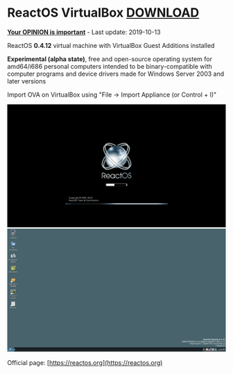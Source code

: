 # ReactOS VirtualBox [DOWNLOAD](https://github.com/Virtual-Machines/ReactOS-VirtualBox/releases/download/latest/ReactOS.ova)
[**Your OPINION is important**](https://docs.google.com/forms/d/e/1FAIpQLSeOzXN-TMbwxt_k3jHCQjwoEbP9o5nP6wJeJFa0_w0exYjTnw/viewform?usp=sf_link) - Last update: 2019-10-13

ReactOS **0.4.12** virtual machine with VirtualBox Guest Additions installed

**Experimental (alpha state)**, free and open-source operating system for amd64/i686 personal computers intended to be binary-compatible with computer programs and device drivers made for Windows Server 2003 and later versions

Import OVA on VirtualBox using "File -> Import Appliance (or Control + I)"

![Boot](https://raw.githubusercontent.com/Virtual-Machines/ReactOS-VirtualBox/master/ReactOSBoot.png)
![Desktop](https://raw.githubusercontent.com/Virtual-Machines/ReactOS-VirtualBox/master/ReactOSDesktop.png)

Official page: [https://reactos.org](https://reactos.org)
